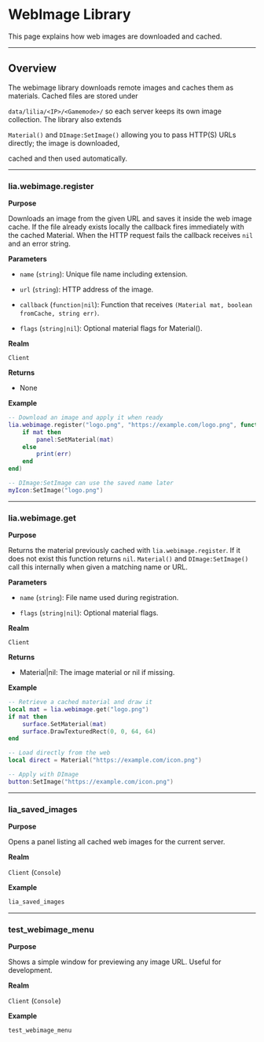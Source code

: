 # WebImage Library

This page explains how web images are downloaded and cached.

---

## Overview

The webimage library downloads remote images and caches them as materials. Cached files are stored under

`data/lilia/<IP>/<Gamemode>/` so each server keeps its own image collection. The library also extends

`Material()` and `DImage:SetImage()` allowing you to pass HTTP(S) URLs directly; the image is downloaded,

cached and then used automatically.

---

### lia.webimage.register

**Purpose**

Downloads an image from the given URL and saves it inside the web image cache. If the file already exists locally the callback fires immediately with the cached Material. When the HTTP request fails the callback receives `nil` and an error string.

**Parameters**

* `name` (`string`): Unique file name including extension.


* `url` (`string`): HTTP address of the image.


* `callback` (`function|nil`): Function that receives `(Material mat, boolean fromCache, string err)`.


* `flags` (`string|nil`): Optional material flags for Material().


**Realm**

`Client`


**Returns**

* None


**Example**

```lua
-- Download an image and apply it when ready
lia.webimage.register("logo.png", "https://example.com/logo.png", function(mat, fromCache, err)
    if mat then
        panel:SetMaterial(mat)
    else
        print(err)
    end
end)

-- DImage:SetImage can use the saved name later
myIcon:SetImage("logo.png")
```

---

### lia.webimage.get

**Purpose**

Returns the material previously cached with `lia.webimage.register`. If it does not exist this function returns `nil`. `Material()` and `DImage:SetImage()` call this internally when given a matching name or URL.

**Parameters**

* `name` (`string`): File name used during registration.


* `flags` (`string|nil`): Optional material flags.


**Realm**

`Client`


**Returns**

* Material|nil: The image material or nil if missing.


**Example**

```lua
-- Retrieve a cached material and draw it
local mat = lia.webimage.get("logo.png")
if mat then
    surface.SetMaterial(mat)
    surface.DrawTexturedRect(0, 0, 64, 64)
end

-- Load directly from the web
local direct = Material("https://example.com/icon.png")

-- Apply with DImage
button:SetImage("https://example.com/icon.png")
```

---

### lia_saved_images

**Purpose**

Opens a panel listing all cached web images for the current server.

**Realm**

`Client` (`Console`)

**Example**

```bash
lia_saved_images
```

---

### test_webimage_menu

**Purpose**

Shows a simple window for previewing any image URL. Useful for development.

**Realm**

`Client` (`Console`)

**Example**

```bash
test_webimage_menu
```

